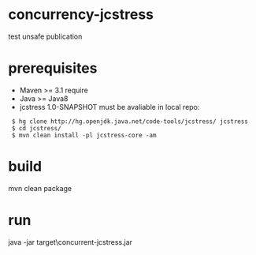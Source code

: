 # concurrency-jcstress
test unsafe publication
# prerequisites
- Maven >= 3.1 require
- Java >= Java8
- jcstress 1.0-SNAPSHOT must be avaliable in local repo:
```
 $ hg clone http://hg.openjdk.java.net/code-tools/jcstress/ jcstress
 $ cd jcstress/
 $ mvn clean install -pl jcstress-core -am
```
# build
mvn clean package
# run
java -jar target\concurrent-jcstress.jar
